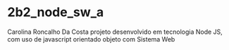 # 2b2_node_sw_a
Carolina Roncalho Da Costa projeto desenvolvido em tecnologia Node JS, com uso de javascript orientado objeto com Sistema Web
